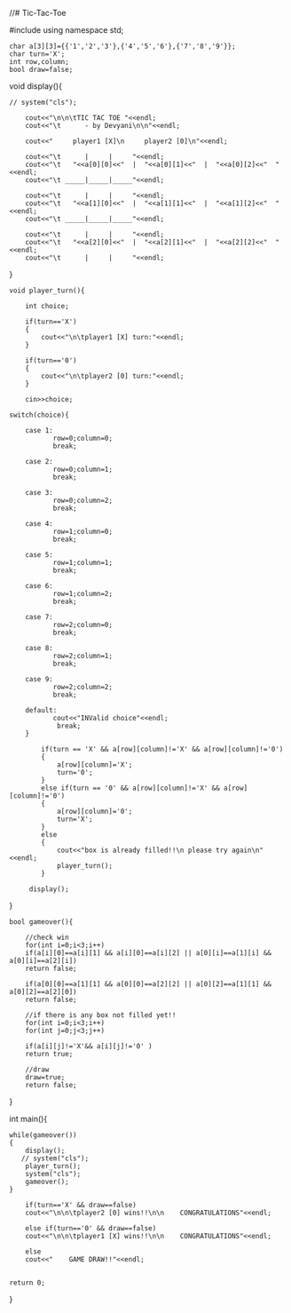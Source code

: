 //# Tic-Tac-Toe



#include <iostream>
using namespace std;

    char a[3][3]={{'1','2','3'},{'4','5','6'},{'7','8','9'}};
    char turn='X';
    int row,column;
    bool draw=false;


void display(){
   
    // system("cls");
    
        cout<<"\n\n\tTIC TAC TOE "<<endl;
        cout<<"\t      - by Devyani\n\n"<<endl;
    
        cout<<"     player1 [X]\n     player2 [0]\n"<<endl;
    
        cout<<"\t      |     |     "<<endl;
        cout<<"\t   "<<a[0][0]<<"  |  "<<a[0][1]<<"  |  "<<a[0][2]<<"  "<<endl;
        cout<<"\t _____|_____|_____"<<endl;
    
        cout<<"\t      |     |     "<<endl;
        cout<<"\t   "<<a[1][0]<<"  |  "<<a[1][1]<<"  |  "<<a[1][2]<<"  "<<endl;
        cout<<"\t _____|_____|_____"<<endl;
    
        cout<<"\t      |     |     "<<endl;
        cout<<"\t   "<<a[2][0]<<"  |  "<<a[2][1]<<"  |  "<<a[2][2]<<"  "<<endl;
        cout<<"\t      |     |     "<<endl;
}

    void player_turn(){
    
        int choice;
   
        if(turn=='X')
        {
            cout<<"\n\tplayer1 [X] turn:"<<endl;
        }
    
        if(turn=='0')
        {
            cout<<"\n\tplayer2 [0] turn:"<<endl;
        }
    
        cin>>choice;
        
    switch(choice){
        
        case 1:
               row=0;column=0;
               break;
        
        case 2:
               row=0;column=1;
               break;
        
        case 3:
               row=0;column=2;
               break;
        
        case 4:
               row=1;column=0;
               break;
        
        case 5:
               row=1;column=1;
               break;
        
        case 6:
               row=1;column=2;
               break;
        
        case 7:
               row=2;column=0;
               break;
        
        case 8:
               row=2;column=1;
               break;
        
        case 9:
               row=2;column=2;
               break;
               
        default:
               cout<<"INValid choice"<<endl;
                break;
        }
    
            if(turn == 'X' && a[row][column]!='X' && a[row][column]!='0')
            {
                a[row][column]='X';
                turn='0';
            }
            else if(turn == '0' && a[row][column]!='X' && a[row][column]!='0')
            {
                a[row][column]='0';
                turn='X';
            }
            else
            {
                cout<<"box is already filled!!\n please try again\n"<<endl;
                player_turn();
            }
       
         display();
}    

    bool gameover(){
    
        //check win
        for(int i=0;i<3;i++)
        if(a[i][0]==a[i][1] && a[i][0]==a[i][2] || a[0][i]==a[1][i] && a[0][i]==a[2][i])
        return false;
        
        if(a[0][0]==a[1][1] && a[0][0]==a[2][2] || a[0][2]==a[1][1] && a[0][2]==a[2][0])
        return false;
        
        //if there is any box not filled yet!!
        for(int i=0;i<3;i++)
        for(int j=0;j<3;j++)
        
        if(a[i][j]!='X'&& a[i][j]!='0' )
        return true;
        
        //draw
        draw=true;
        return false;
}
   
int main(){
    
    while(gameover())
    {
        display();
       // system("cls");
        player_turn();
        system("cls");
        gameover();
    } 
  
        if(turn=='X' && draw==false)
        cout<<"\n\n\tplayer2 [0] wins!!\n\n    CONGRATULATIONS"<<endl;
    
        else if(turn=='0' && draw==false)
        cout<<"\n\n\tplayer1 [X] wins!!\n\n    CONGRATULATIONS"<<endl;
    
        else
        cout<<"    GAME DRAW!!"<<endl;
    
       
    return 0;  
    
}









